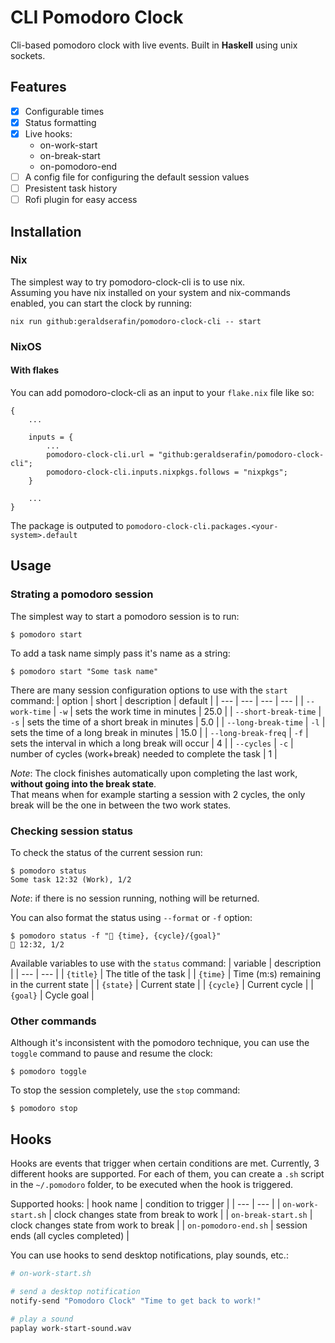 # CLI Pomodoro Clock

Cli-based pomodoro clock with live events. Built in **Haskell** using unix sockets.

## Features

- [x] Configurable times
- [x] Status formatting
- [x] Live hooks:
  - on-work-start
  - on-break-start
  - on-pomodoro-end
- [ ] A config file for configuring the default session values
- [ ] Presistent task history
- [ ] Rofi plugin for easy access

## Installation

### Nix

The simplest way to try pomodoro-clock-cli is to use nix. <br />
Assuming you have nix installed on your system and nix-commands enabled, you can start the clock by running:

```
nix run github:geraldserafin/pomodoro-clock-cli -- start
```

### NixOS

#### With flakes

You can add pomodoro-clock-cli as an input to your `flake.nix` file like so:

```
{
    ...

    inputs = {
        ...
        pomodoro-clock-cli.url = "github:geraldserafin/pomodoro-clock-cli";
        pomodoro-clock-cli.inputs.nixpkgs.follows = "nixpkgs";
    }

    ...
}
```

The package is outputed to `pomodoro-clock-cli.packages.<your-system>.default`

## Usage

### Strating a pomodoro session

The simplest way to start a pomodoro session is to run:

```
$ pomodoro start
```

To add a task name simply pass it's name as a string:

```
$ pomodoro start "Some task name"
```

There are many session configuration options to use with the `start` command:
| option | short | description | default |
| --- | --- | --- | --- |
| `--work-time` | `-w` | sets the work time in minutes | 25.0 |
| `--short-break-time` | `-s` | sets the time of a short break in minutes | 5.0 |
| `--long-break-time` | `-l` | sets the time of a long break in minutes | 15.0 |
| `--long-break-freq` | `-f` | sets the interval in which a long break will occur | 4 |
| `--cycles` | `-c` | number of cycles (work+break) needed to complete the task | 1 |

_Note_: The clock finishes automatically upon completing the last work, **without going into the break state**. <br />
That means when for example starting a session with 2 cycles, the only break will be the one in between the two work states.

### Checking session status

To check the status of the current session run:

```
$ pomodoro status
Some task 12:32 (Work), 1/2
```

_Note_: if there is no session running, nothing will be returned.

You can also format the status using `--format` or `-f` option:

```
$ pomodoro status -f "🍅 {time}, {cycle}/{goal}"
🍅 12:32, 1/2
```

Available variables to use with the `status` command:
| variable | description |
| --- | --- |
| `{title}` | The title of the task |
| `{time}` | Time (m:s) remaining in the current state |
| `{state}` | Current state |
| `{cycle}` | Current cycle |
| `{goal}` | Cycle goal |

### Other commands

Although it's inconsistent with the pomodoro technique, you can use the `toggle` command to pause and resume the clock:

```
$ pomodoro toggle
```

To stop the session completely, use the `stop` command:

```
$ pomodoro stop
```

## Hooks

Hooks are events that trigger when certain conditions are met.
Currently, 3 different hooks are supported.
For each of them, you can create a `.sh` script in the `~/.pomodoro` folder, to be executed when the hook is triggered.

Supported hooks:
| hook name | condition to trigger |
| --- | --- |
| `on-work-start.sh` | clock changes state from break to work |
| `on-break-start.sh` | clock changes state from work to break |
| `on-pomodoro-end.sh` | session ends (all cycles completed) |

You can use hooks to send desktop notifications, play sounds, etc.:

```sh
# on-work-start.sh

# send a desktop notification
notify-send "Pomodoro Clock" "Time to get back to work!"

# play a sound
paplay work-start-sound.wav
```
